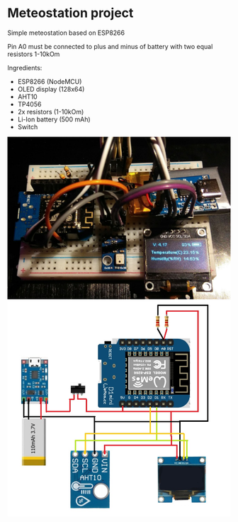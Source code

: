 # Meteostation project

Simple meteostation based on ESP8266

Pin A0 must be connected to plus and minus of battery with two equal resistors 1-10kOm

Ingredients:
- ESP8266 (NodeMCU)
- OLED display (128x64)
- AHT10
- TP4056
- 2x resistors (1-10kOm)
- Li-Ion battery (500 mAh)
- Switch

![photo](https://raw.githubusercontent.com/anarakinson/arduino_meteo_station/main/photo_2024-01-14_15-03-12.jpg)
![scheme](https://github.com/anarakinson/arduino_meteo_station/blob/main/Scheme.jpg)
